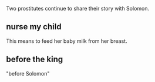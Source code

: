Two prostitutes continue to share their story with Solomon.

## nurse my child ##

This means to feed her baby milk from her breast.

## before the king ##

"before Solomon"